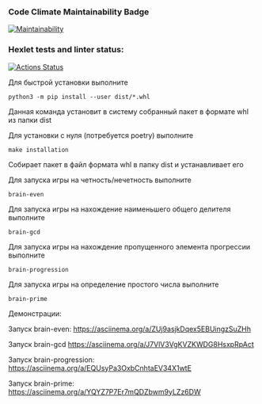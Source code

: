 ### Code Climate Maintainability Badge
[![Maintainability](https://api.codeclimate.com/v1/badges/fdd618eadf00e7120361/maintainability)](https://codeclimate.com/github/Parrot7325/python-project-49/maintainability)
### Hexlet tests and linter status:
[![Actions Status](https://github.com/Parrot7325/python-project-49/workflows/hexlet-check/badge.svg)](https://github.com/Parrot7325/python-project-49/actions)

Для быстрой установки выполните
```
python3 -m pip install --user dist/*.whl
```
Данная команда установит в систему собранный пакет в формате whl из папки dist


Для установки с нуля (потребуется poetry) выполните
```
make installation
```
Собирает пакет в файл формата whl в папку dist и устанавливает его


Для запуска игры на четность/нечетность выполните
```
brain-even
```

Для запуска игры на нахождение наименьшего общего делителя выполните
```
brain-gcd
```

Для запуска игры на нахождение пропущенного элемента прогрессии выполните
```
brain-progression
```

Для запуска игры на определение простого числа выполните
```
brain-prime
```

Демонстрации:


Запуск brain-even: https://asciinema.org/a/ZUj9asjkDqex5EBUingzSuZHh

Запуск brain-gcd https://asciinema.org/a/J7VlV3VgKVZKWDG8HsxpRpAct

Запуск brain-progression: https://asciinema.org/a/EQUsyPa3OxbCnhtaEV34X1wtE

Запуск brain-prime: https://asciinema.org/a/YQYZ7P7Er7mQDZbwm9yLZz6DW
